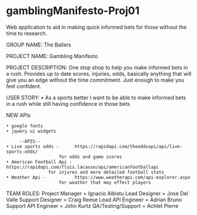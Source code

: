 # gamblingManifesto-Proj01
Web application to aid in making quick informed bets for those without the time to research.

GROUP NAME:
The Ballers

PROJECT NAME: 
Gambling Manifesto


PROJECT DESCRIPTION:
	One stop shop to help you make informed bets in a rush.  Provides up to date scores, injuries, odds, basically anything that will give you an edge without the time commitment. Just enough to make you feel confident.


USER STORY:
    • As a sports better I want to be able to make informed bets in a rush while still having confidence in those bets



NEW APIs
      
    • google fonts
    • jquery ui widgets
    
    	 --APIS--
    • Live sports odds -      https://rapidapi.com/theoddsapi/api/live-sports-odds/
              			for odds and game scores
    • American Football Api - https://rapidapi.com/fluis.lacasse/api/americanfootballapi
          			for injures and more detailed football stats
    • Weather Api -    	      https://www.weatherapi.com/api-explorer.aspx
          	  	        for weather that may effect players


TEAM ROLES:
     Project Manager = Ignacio Albistu
     Lead Designer = Jose Del Valle
     Support Designer = Craig Reese
     Lead API Engineer = Adrian Bruno
     Support API Engineer = John Kurtz
     QA/Testing/Support = Achlet Pierre
